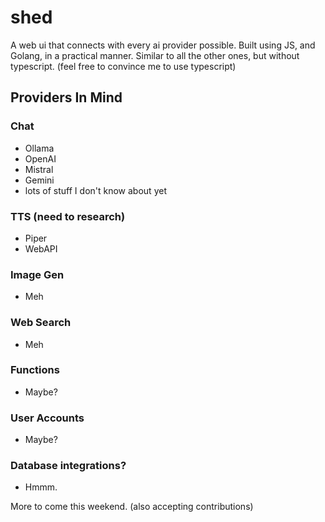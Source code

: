 # shed
A web ui that connects with every ai provider possible. Built using JS, and Golang, in a practical manner. Similar to all the other ones, but without typescript. (feel free to convince me to use typescript)

## Providers In Mind

### Chat
- Ollama
- OpenAI
- Mistral
- Gemini
- lots of stuff I don't know about yet

### TTS (need to research)
- Piper
- WebAPI


### Image Gen
- Meh

### Web Search
- Meh

### Functions
- Maybe?

### User Accounts
- Maybe?

### Database integrations?
- Hmmm.

More to come this weekend. (also accepting contributions)
